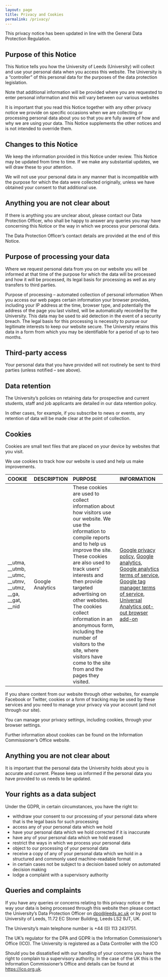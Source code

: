 ```yaml
---
layout: page
title: Privacy and Cookies
permalink: /privacy/
---
```


This privacy notice has been updated in line with the General Data Protection Regulation.

## Purpose of this Notice

This Notice tells you how the University of Leeds (University) will collect and use your personal data when you access this website. The University is a “controller” of this personal data for the purposes of the data protection legislation.

Note that additional information will be provided where you are requested to enter personal information and this will vary between our various websites

It is important that you read this Notice together with any other privacy notice we provide on specific occasions when we are collecting or processing personal data about you so that you are fully aware of how and why we are using your data. This Notice supplements the other notices and is not intended to override them.

## Changes to this Notice

We keep the information provided in this Notice under review. This Notice may be updated from time to time. If we make any substantial updates, we will draw these to your attention.

We will not use your personal data in any manner that is incompatible with the purpose for which the data were collected originally, unless we have obtained your consent to that additional use.

## Anything you are not clear about

If there is anything you are unclear about, please contact our Data Protection Officer, who shall be happy to answer any queries you may have concerning this Notice or the way in which we process your personal data.

The Data Protection Officer’s contact details are provided at the end of this Notice.

## Purpose of processing your data

Where we request personal data from you on our website you will be informed at that time of the purpose for which the data will be processed and how it will be processed, its legal basis for processing as well as any transfers to third parties.

Purpose of processing – automated collection of personal information
When you access our web pages certain information your browser provides, including your IP address at the time, browser type, and potentially the address of the page you last visited, will be automatically recorded by the University. This data may be used to aid detection in the event of a security breach. The legal basis for this processing is necessity to pursue our legitimate interests to keep our website secure. The University retains this data in a form from which you may be identifiable for a period of up to two months.

## Third-party access

Your personal data that you have provided will not routinely be sent to third parties (unless notified – see above).

## Data retention

The University’s policies on retaining data for prospective and current students, staff and job applicants are detailed in our data retention policy.

In other cases, for example, if you subscribe to news or events, any retention of data will be made clear at the point of collection.

## Cookies

Cookies are small text files that are placed on your device by websites that you visit.

We use cookies to track how our website is used and help us make improvements.

| COOKIE | DESCRIPTION | PURPOSE | INFORMATION |
|:-------|:------------|:--------|:------------|
| __utma, __utmb, __utmc, __utmv, __utmz, __ga, __gat, __nid | Google Analytics | These cookies are used to collect information about how visitors use our website. We use the information to compile reports and to help us improve the site. These cookies are also used to track users’ interests and then provide targeted advertising on other websites. The cookies collect information in an anonymous form, including the number of visitors to the site, where visitors have come to the site from and the pages they visited. | [Google privacy policy](https://policies.google.com/privacy?hl=en-GB&gl=uk#infocollect), [Google analytics](http://www.google.com/analytics/learn/privacy.html), [Google analytics terms of service](http://www.google.com/intl/en_uk/analytics/tos.html), [Google tag manager terms of service](https://www.google.com/analytics/tag-manager/use-policy/), [Universal Analytics opt-out browser add-on](https://tools.google.com/dlpage/gaoptout) |

If you share content from our website through other websites, for example Facebook or Twitter, cookies or a form of tracking may be used by these services and you need to manage your privacy via your account (and not through our site).

You can manage your privacy settings, including cookies, through your browser settings.

Further information about cookies can be found on the Information Commissioner’s Office website.

## Anything you are not clear about

It is important that the personal data the University holds about you is accurate and current. Please keep us informed if the personal data you have provided to us needs to be updated.

## Your rights as a data subject

Under the GDPR, in certain circumstances, you have the right to:

* withdraw your consent to our processing of your personal data where that is the legal basis for such processing
* access any of your personal data which we hold
* have your personal data which we hold corrected if it is inaccurate
* have any of your personal data which we hold erased
* restrict the ways in which we process your personal data
* object to our processing of your personal data
* receive a copy of any of your personal data which we hold in a structured and commonly used machine-readable format
* in certain cases not be subject to a decision based solely on automated decision making
* lodge a complaint with a supervisory authority

## Queries and complaints

If you have any queries or concerns relating to this privacy notice or the way your data is being processed through this website then please contact the University’s Data Protection Officer on [dpo@leeds.ac.uk](mailto:dpo@leeds.ac.uk) or by post to University of Leeds, 11.72 EC Stoner Building, Leeds LS2 9JT, UK.

The University’s main telephone number is +44 (0) 113 2431751.

The UK’s regulator for the DPA and GDPR is the Information Commissioner’s Office (ICO). The University is registered as a Data Controller with the ICO

Should you be dissatisfied with our handling of your concerns you have the right to complain to a supervisory authority. In the case of the UK this is the Information Commissioner’s Office and details can be found at <https://ico.org.uk>.